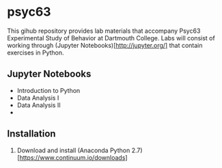 # psyc63
This gihub repository provides lab materials that accompany Psyc63 Experimental Study of Behavior at Dartmouth College.  Labs will consist of working through (Jupyter Notebooks)[http://jupyter.org/] that contain exercises in Python.

## Jupyter Notebooks
- Introduction to Python
- Data Analysis I
- Data Analysis II
- 

## Installation
1. Download and install (Anaconda Python 2.7)[https://www.continuum.io/downloads]
